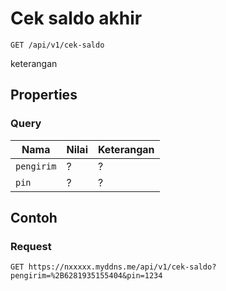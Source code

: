 # Cek saldo akhir
```http
GET /api/v1/cek-saldo
```
keterangan
## Properties
### Query
Nama  | Nilai | Keterangan
--- | --- | ---
<code>pengirim</code> | ? | ?
<code>pin</code> | ? | ?

## Contoh

### Request
```http
GET https://nxxxxx.myddns.me/api/v1/cek-saldo?pengirim=%2B6281935155404&pin=1234
```
